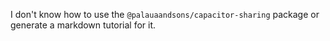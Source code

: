 I don't know how to use the `@palauaandsons/capacitor-sharing` package or generate a markdown tutorial for it.